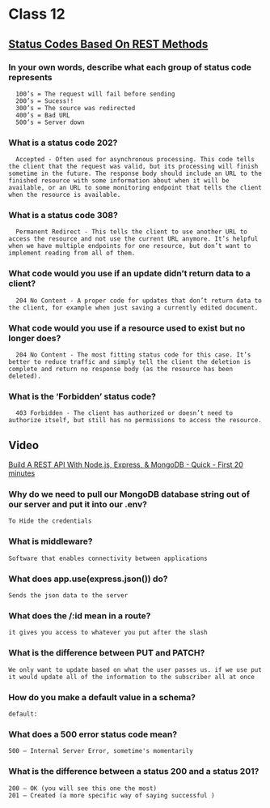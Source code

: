 # Class 12

## [Status Codes Based On REST Methods](https://www.moesif.com/blog/technical/api-design/Which-HTTP-Status-Code-To-Use-For-Every-CRUD-App/)

### In your own words, describe what each group of status code represents

      100’s = The request will fail before sending
      200’s = Sucess!!
      300’s = The source was redirected
      400’s = Bad URL
      500’s = Server down

### What is a status code 202?

      Accepted - Often used for asynchronous processing. This code tells the client that the request was valid, but its processing will finish sometime in the future. The response body should include an URL to the finished resource with some information about when it will be available, or an URL to some monitoring endpoint that tells the client when the resource is available.

### What is a status code 308?

      Permanent Redirect - This tells the client to use another URL to access the resource and not use the current URL anymore. It’s helpful when we have multiple endpoints for one resource, but don’t want to implement reading from all of them.

### What code would you use if an update didn’t return data to a client?

      204 No Content - A proper code for updates that don’t return data to the client, for example when just saving a currently edited document.

### What code would you use if a resource used to exist but no longer does?

      204 No Content - The most fitting status code for this case. It’s better to reduce traffic and simply tell the client the deletion is complete and return no response body (as the resource has been deleted).

### What is the ‘Forbidden’ status code?

      403 Forbidden - The client has authorized or doesn’t need to authorize itself, but still has no permissions to access the resource.

## Video

[Build A REST API With Node.js, Express, & MongoDB - Quick - First 20 minutes](https://www.youtube.com/channel/UCFbNIlppjAuEX4znoulh0Cw)

### Why do we need to pull our MongoDB database string out of our server and put it into our .env?

    To Hide the credentials

### What is middleware?

    Software that enables connectivity between applications

### What does app.use(express.json()) do?

    Sends the json data to the server

### What does the /:id mean in a route?

    it gives you access to whatever you put after the slash

### What is the difference between PUT and PATCH?

    We only want to update based on what the user passes us. if we use put it would update all of the information to the subscriber all at once

### How do you make a default value in a schema?

    default: 

### What does a 500 error status code mean?

    500 – Internal Server Error, sometime's momentarily

### What is the difference between a status 200 and a status 201?

    200 – OK (you will see this one the most)
    201 – Created (a more specific way of saying successful )
